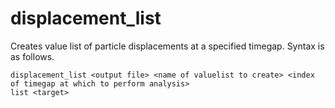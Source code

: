 <h1>displacement_list</h1>

Creates value list of particle displacements at a specified timegap. Syntax is as follows.

```
displacement_list <output file> <name of valuelist to create> <index of timegap at which to perform analysis>
list <target>
```

